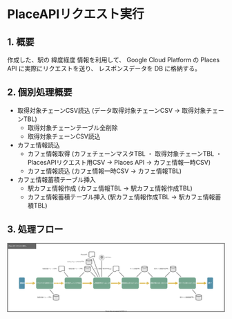 # PlaceAPIリクエスト実行

## 1. 概要
作成した、駅の 緯度経度 情報を利用して、
Google Cloud Platform の Places API に実際にリクエストを送り、
レスポンスデータを DB に格納する。

## 2. 個別処理概要

- 取得対象チェーンCSV読込 (データ取得対象チェーンCSV → 取得対象チェーンTBL)
  - 取得対象チェーンテーブル全削除
  - 取得対象チェーンCSV読込
- カフェ情報読込
  - カフェ情報取得 (カフェチェーンマスタTBL ・ 取得対象チェーンTBL ・PlacesAPIリクエスト用CSV → Places API → カフェ情報一時CSV)
  - カフェ情報読込 (カフェ情報一時CSV → カフェ情報TBL)
- カフェ情報蓄積テーブル挿入
  - 駅カフェ情報作成 (カフェ情報TBL → 駅カフェ情報作成TBL)
  - カフェ情報蓄積テーブル挿入 (駅カフェ情報作成TBL → 駅カフェ情報蓄積TBL)

## 3. 処理フロー

![](01510202_PlacesAPIリクエスト実行_処理フロー図.drawio.svg)
